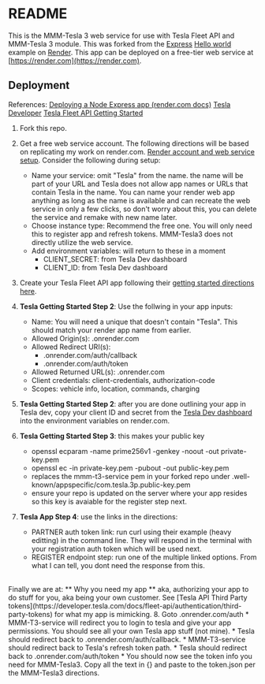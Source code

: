 # README

This is the MMM-Tesla 3 web service for use with Tesla Fleet API and MMM-Tesla 3 module. This was forked from the [Express](https://expressjs.com) [Hello world](https://expressjs.com/en/starter/hello-world.html) example on [Render](https://render.com). This app can be deployed on a free-tier web service at [https://render.com](https://render.com).

## Deployment
References: 
[Deploying a Node Express app (render.com docs)](https://render.com/docs/deploy-node-express-app)
[Tesla Developer](https://developer.tesla.com/)
[Tesla Fleet API Getting Started](https://developer.tesla.com/docs/fleet-api/getting-started/what-is-fleet-api)

1. Fork this repo.
2. Get a free web service account. The following directions will be based on replicating my work on render.com. [Render account and web service setup](https://render.com/docs/your-first-deploy). Consider the following during setup:
   * Name your service: omit "Tesla" from the name. the name will be part of your URL and Tesla does not allow app names or URLs that contain Tesla in the name. You can name your render web app anything as long as the name is available and can recreate the web service in only a few clicks, so don't worry about this, you can delete the service and remake with new name later.
   * Choose instance type: Recommend the free one. You will only need this to register app and refresh tokens. MMM-Tesla3 does not directly utilize the web service.
   * Add environment variables: will return to these in a moment
     * CLIENT_SECRET: from Tesla Dev dashboard
     * CLIENT_ID: from Tesla Dev dashboard

3. Create your Tesla Fleet API app following their [getting started directions here](https://developer.tesla.com/docs/fleet-api/getting-started/what-is-fleet-api). 
4. **Tesla Getting Started Step 2**: Use the follwing in your app inputs:
    * Name: You will need a unique <name> that doesn't contain "Tesla". This should match your render app name from earlier.
    * Allowed Origin(s): <name>.onrender.com
    * Allowed Redirect URI(s): 
      * <name>.onrender.com/auth/callback
      * <name>.onrender.com/auth/token
    * Allowed Returned URL(s): <name>.onrender.com
    * Client credentials: client-credentials, authorization-code
    * Scopes: vehicle info, location, commands, charging
5. **Tesla Getting Started Step 2**: after you are done outlining your app in Tesla dev, copy your client ID and secret from the [Tesla Dev dashboard](https://developer.tesla.com/dashboard) into the environment variables on render.com.
6. **Tesla Getting Started Step 3**: this makes your public key
    * openssl ecparam -name prime256v1 -genkey -noout -out private-key.pem
    * openssl ec -in private-key.pem -pubout -out public-key.pem
    * replaces the mmm-t3-service pem in your forked repo under .well-known/appspecific/com.tesla.3p.public-key.pem
    * ensure your repo is updated on the server where your app resides so this key is avaiable for the register step next.
7. **Tesla App Step 4**: use the links in the directions:
    * PARTNER auth token link: run curl using their example (heavy editting) in the command line. They will respond in the terminal with your registration auth token which will be used next.
    * REGISTER endpoint step: run one of the multiple linked options. From what I can tell, you dont need the response from this.
<br>
Finally we are at:
** Why you need my app ** aka, authorizing your app to do stuff for you, aka being your own customer. See [Tesla API Third Party tokens](https://developer.tesla.com/docs/fleet-api/authentication/third-party-tokens) for what my app is mimicking.
8. Goto <name>.onrender.com/auth 
      * MMM-T3-service will redirect you to login to tesla and give your app permissions. You should see all your own Tesla app stuff (not mine).
      * Tesla should redirect back to <name>.onrender.com/auth/callback.
      * MMM-T3-service should redirect back to Tesla's refresh token path.
      * Tesla should redirect back to <name>.onrender.com/auth/token
      * You should now see the token info you need for MMM-Tesla3. Copy all the text in {} and paste to the token.json per the MMM-Tesla3 directions.
